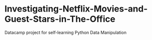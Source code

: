 # Investigating-Netflix-Movies-and-Guest-Stars-in-The-Office

Datacamp project for self-learning Python Data Manipulation
